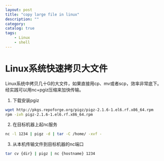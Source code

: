 ```yaml
---
layout: post
title: "copy large file in linux"
description: ""
category:
catalog: true
tags:
    - Linux
    - shell
---
```


# Linux系统快速拷贝大文件
Linux系统中拷贝几十G的大文件，如果直接用cp、mv或者scp，效率非常底下。经实践可以用nc+pgiz压缩来加快传输。

1. 下载安装pgiz
```bash
wget http://pkgs.repoforge.org/pigz/pigz-2.1.6-1.el6.rf.x86_64.rpm
rpm -ivh pigz-2.1.6-1.el6.rf.x86_64.rpm
```

2. 在目标机器上起nc服务
```bash
nc -l 1234 | pigz -d | tar -C /home/ -xvf -
```

3. 从本机传输文件到目标机器的nc端口
```bash
tar cv {dir} | pigz | nc {hostname} 1234
```
